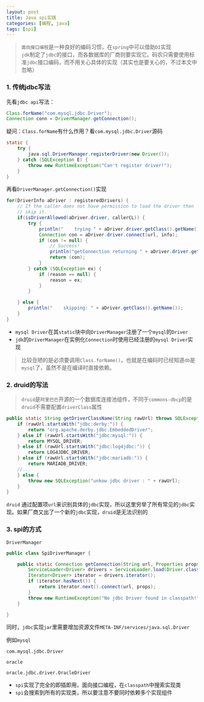 ```yaml
---
layout: post
title: Java spi实践
categories: [编程, java]
tags: [spi]
---
```


> `面向接口编程`是一种良好的编码习惯，在`spring`中可以借助`DI`实现    
> `jdk`制定了`jdbc`的接口，而各数据库的厂商则要实现它。码农只需要使用标准`jdbc`接口编码，而不用关心具体的实现（其实也是要关心的，不过本文中忽略）

### 1. 传统jdbc写法

先看`jdbc api`写法：
```java
Class.forName("com.mysql.jdbc.Driver");
Connection conn = DriverManager.getConnection();
```

疑问：`Class.forName`有什么作用？看`com.mysql.jdbc.Driver`源码

```java
static {
    try {
        java.sql.DriverManager.registerDriver(new Driver());
    } catch (SQLException E) {
        throw new RuntimeException("Can't register driver!");
    }
}
```

再看`DriverManager.getConnection()`实现
```java
for(DriverInfo aDriver : registeredDrivers) {
    // If the caller does not have permission to load the driver then
    // skip it.
    if(isDriverAllowed(aDriver.driver, callerCL)) {
        try {
            println("    trying " + aDriver.driver.getClass().getName());
            Connection con = aDriver.driver.connect(url, info);
            if (con != null) {
                // Success!
                println("getConnection returning " + aDriver.driver.getClass().getName());
                return (con);
            }
        } catch (SQLException ex) {
            if (reason == null) {
                reason = ex;
            }
        }

    } else {
        println("    skipping: " + aDriver.getClass().getName());
    }
}
```
* `mysql Driver`在其`static`块中向`DriverManager`注册了一个`mysql`的`Driver`   
* `jdk`的`DriverManager`在实例化`Connection`时使用已经注册的`mysql Driver`实现

> 比较丑陋的是必须要调用`Class.forName()`，也就是在编码时已经知道`db`是`mysql`了，虽然不是在编译时直接依赖。

### 2. druid的写法
> `druid`是`阿里巴巴`开源的一个数据库连接池组件，不同于`commons-dbcp`的是`druid`不需要配置`driverClass`属性

```java
public static String getDriverClassName(String rawUrl) throws SQLException {
    if (rawUrl.startsWith("jdbc:derby:")) {
        return "org.apache.derby.jdbc.EmbeddedDriver";
    } else if (rawUrl.startsWith("jdbc:mysql:")) {
        return MYSQL_DRIVER;
    } else if (rawUrl.startsWith("jdbc:log4jdbc:")) {
        return LOG4JDBC_DRIVER;
    } else if (rawUrl.startsWith("jdbc:mariadb:")) {
        return MARIADB_DRIVER;
    //...
    } else {
        throw new SQLException("unkow jdbc driver : " + rawUrl);
    }
}
```

`druid` 通过配置项`url`来识别具体的`jdbc`实现，所以这里穷举了所有常见的`jdbc`实现。如果厂商又出了一个新的`jdbc`实现，`druid`是无法识别的

### 3. spi的方式
`DriverManager`
```java
public class SpiDriverManager {

    public static Connection getConnection(String url, Properties props) throws SQLException {
        ServiceLoader<Driver> drivers = ServiceLoader.load(Driver.class);
        Iterator<Driver> iterator = drivers.iterator();
        if (iterator.hasNext()) {
            return iterator.next().connect(url, props);
        }
        throw new RuntimeException("No jdbc Driver found in classpath!");
    }

}
```
同时，`jdbc`实现`jar`里需要增加资源文件`META-INF/services/java.sql.Driver`

例如`mysql`
```
com.mysql.jdbc.Driver
```

`oracle`
```
oracle.jdbc.driver.OracleDriver
```

* `spi`实现了完全的即插即用，面向接口编程，在`classpath`中搜索实现类
* `spi`会搜索到所有的实现类，所以要注意不要同时依赖多个实现组件